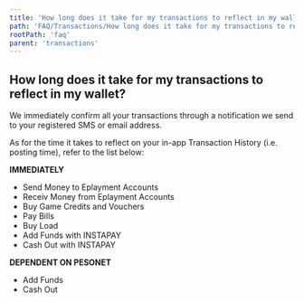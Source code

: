 ```yaml
---
title: 'How long does it take for my transactions to reflect in my wallet'
path: 'FAQ/Transactions/How long does it take for my transactions to reflect in my wallet'
rootPath: 'faq'
parent: 'transactions'
---
```


## How long does it take for my transactions to reflect in my wallet?

We immediately confirm all your transactions through a notification we send to your registered SMS or email address.

As for the time it takes to reflect on your in-app Transaction History (i.e. posting time), refer to the list below:

**IMMEDIATELY**

- Send Money to Eplayment Accounts
- Receiv Money from Eplayment Accounts
- Buy Game Credits and Vouchers
- Pay Bills
- Buy Load
- Add Funds with INSTAPAY
- Cash Out with INSTAPAY

**DEPENDENT ON PESONET**

- Add Funds
- Cash Out

